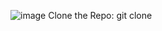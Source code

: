 ![image](https://github.com/user-attachments/assets/b1ee9fe2-9957-45a0-bacb-20c7a1dc844e)
Clone the Repo:
git clone 
